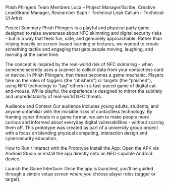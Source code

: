 Phish Phingers
Team Members
Luca – Project Manager/Scribe, Creative Lead/Brand Manager, Researcher
Saph – Technical Lead
Callum – Technical UI Artist

Project Summary
Phish Phingers is a playful and physical party game designed to raise awareness about NFC skimming and digital security risks - but in a way that feels fun, safe, and genuinely approachable. Rather than relying heavily on screen-based learning or lectures, we wanted to create something tactile and engaging that gets people moving, laughing, and learning at the same time.

The concept is inspired by the real-world risk of NFC skimming - when someone secretly uses a scanner to collect data from your contactless card or device. In Phish Phingers, that threat becomes a game mechanic. Players take on the roles of taggers (the “phishers”) or targets (the “phished”), using NFC technology to “tag” others in a fast-paced game of digital cat-and-mouse. While playful, the experience is designed to mirror the subtlety and unpredictability of real-world NFC threats.

Audience and Context
Our audience includes young adults, students, and anyone unfamiliar with the invisible risks of contactless technology. By framing cyber threats in a game format, we aim to make people more curious and informed about everyday digital vulnerabilities - without scaring them off. This prototype was created as part of a university group project with a focus on blending physical computing, interaction design and cybersecurity education.

How to Run / Interact with the Prototype
Install the App:
Open the APK via Android Studio or install the app directly onto an NFC-capable Android device.

Launch the Game Interface:
Once the app is launched, you'll be guided through a simple setup screen where you choose player roles (tagger or target).
